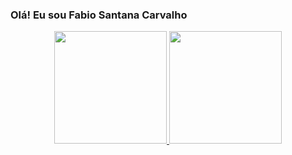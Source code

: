 ### Olá! Eu sou Fabio Santana Carvalho
<div align="center">
  <a href="https://github.com/Fsc2604">
  <img height="180em" src="https://github-readme-stats.vercel.app/api?username=rafaballerini&show_icons=true&theme=dracula&include_all_commits=true&count_private=true"/>
  <img height="180em" src="https://github-readme-stats.vercel.app/api/top-langs/?username=rafaballerini&layout=compact&langs_count=7&theme=dracula"/>
</div>

<!--
**Fsc2604/Fsc2604** is a ✨ _special_ ✨ repository because its `README.md` (this file) appears on your GitHub profile.

Here are some ideas to get you started:

- 🔭 Tecnólogo em Análise e desenvolvimento de sistemas
- 🌱 Estudando Java back-end
- 💬 Ask me about ...
- 📫 Contate-me no email:fab2018sc@gmail.com
- 😄 Pronouns: ...
- ⚡ Fun fact: ...
-->
